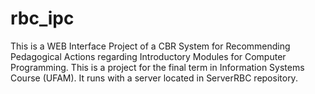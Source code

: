 # rbc_ipc
This is a WEB Interface Project of a CBR System for Recommending Pedagogical Actions regarding Introductory Modules for Computer Programming. This is a project for the final term in Information Systems Course (UFAM). It runs with a server located in ServerRBC repository. 
